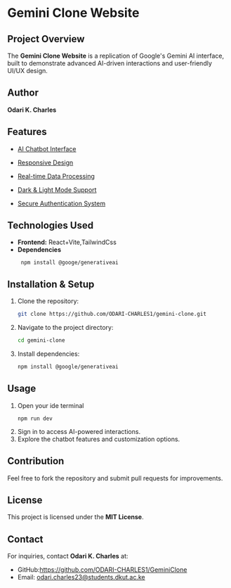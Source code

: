 # Gemini Clone Website

## Project Overview
The **Gemini Clone Website** is a replication of Google's Gemini AI interface, built to demonstrate advanced AI-driven interactions and user-friendly UI/UX design.

## Author
**Odari K. Charles**

## Features
 - [AI Chatbot Interface](#AI-Chatbot-Interface)
 
 - [Responsive Design](#AI-Chatbot-Interface)
 
 - [Real-time Data Processing](#AI-Chatbot-Interface)
 
 - [Dark & Light Mode Support](#AI-Chatbot-Interface)
 
 - [Secure Authentication System](#AI-Chatbot-Interface)

## Technologies Used
- **Frontend:** React+Vite,TailwindCss
- **Dependencies**
  ```
   npm install @googe/generativeai
  ```


## Installation & Setup
1. Clone the repository:
   ```sh
   git clone https://github.com/ODARI-CHARLES1/gemini-clone.git
   ```
2. Navigate to the project directory:
   ```sh
   cd gemini-clone
   ```
3. Install dependencies:
   ```sh
   npm install @google/generativeai
   ```

## Usage
1. Open your ide terminal 
   ```
   npm run dev
   ```
2. Sign in to access AI-powered interactions.
3. Explore the chatbot features and customization options.

## Contribution
Feel free to fork the repository and submit pull requests for improvements.

## License
This project is licensed under the **MIT License**.

## Contact
For inquiries, contact **Odari K. Charles** at:
- GitHub:https://github.com/ODARI-CHARLES1/GeminiClone
- Email: odari.charles23@students.dkut.ac.ke
